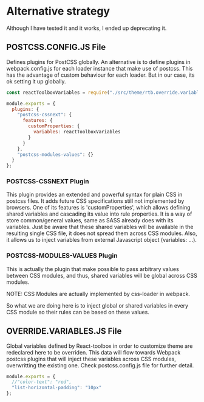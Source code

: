 
# Alternative strategy

Although I have tested it and it works, I ended up deprecating it.


## POSTCSS.CONFIG.JS File
 
Defines plugins for PostCSS globally.
An alternative is to define plugins in webpack.config.js
for each loader instance that make use of postcss. This has
the advantage of custom behaviour for each loader. But in
our case, its ok setting it up globally.

```javascript
const reactToolboxVariables = require("./src/theme/rtb.override.variables");

module.exports = {
  plugins: {
    "postcss-cssnext": {
      features: {
        customProperties: {
          variables: reactToolboxVariables
        }
      }
    },
    "postcss-modules-values": {}
  }
};
```


### POSTCSS-CSSNEXT Plugin
This plugin provides an extended and powerful syntax for
plain CSS in postcss files. It adds future CSS specifications
still not implemented by browsers.
One of its features is 'customProperties', which allows defining
shared variables and cascading its value into rule properties.
It is a way of store common/general values, same as SASS already 
does with its variables. Just be aware that these shared variables
will be available in the resulting single CSS file, it does not
spread them across CSS modules.
Also, it allows us to inject variables from external Javascript
object (variables: ...).

### POSTCSS-MODULES-VALUES Plugin
This is actually the plugin that make possible to pass arbitrary
values between CSS modules, and thus, shared variables will be 
global across CSS modules.

NOTE: CSS Modules are actually implemented by css-loader in webpack.

So what we are doing here is to inject global or shared variables
in every CSS module so their rules can be based on these values.


## OVERRIDE.VARIABLES.JS File

Global variables defined by React-toolbox in order to customize
theme are redeclared here to be overriden.
This data will flow towards Webpack postcss plugins that will
inject these variables across CSS modules, overwritting the
existing one. Check postcss.config.js file for further detail.

```javascript
module.exports = {
  //"color-text": "red",
  "list-horizontal-padding": "10px"
};
```